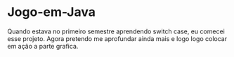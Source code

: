 # Jogo-em-Java
Quando estava no primeiro semestre aprendendo switch case, eu comecei esse projeto.
Agora pretendo me aprofundar ainda mais e logo logo colocar em ação a parte grafica.
